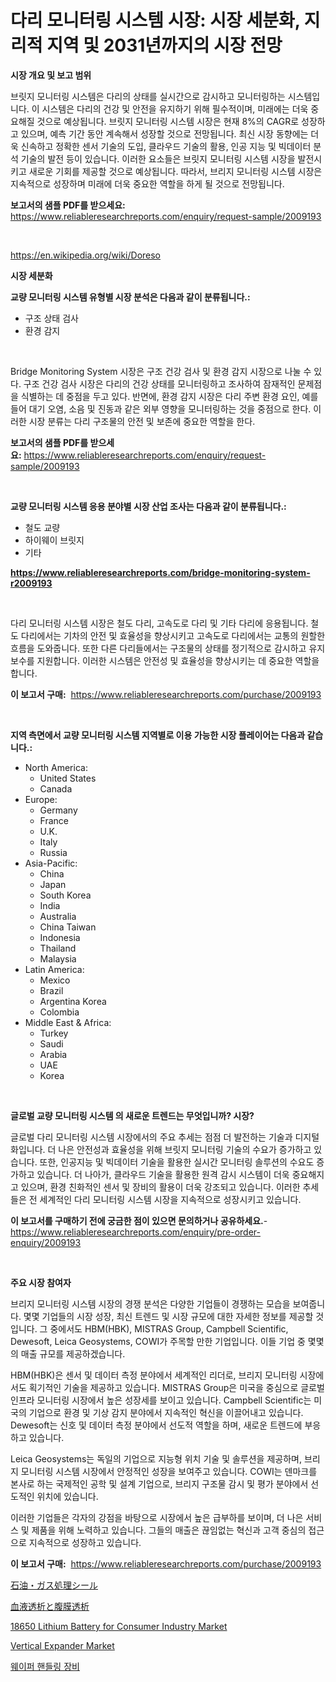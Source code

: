 <p><h1>다리 모니터링 시스템 시장: 시장 세분화, 지리적 지역 및 2031년까지의 시장 전망</h1></p><p><strong>시장 개요 및 보고 범위</strong></p>
<p><p>브릿지 모니터링 시스템은 다리의 상태를 실시간으로 감시하고 모니터링하는 시스템입니다. 이 시스템은 다리의 건강 및 안전을 유지하기 위해 필수적이며, 미래에는 더욱 중요해질 것으로 예상됩니다. 브릿지 모니터링 시스템 시장은 현재 8%의 CAGR로 성장하고 있으며, 예측 기간 동안 계속해서 성장할 것으로 전망됩니다. 최신 시장 동향에는 더욱 신속하고 정확한 센서 기술의 도입, 클라우드 기술의 활용, 인공 지능 및 빅데이터 분석 기술의 발전 등이 있습니다. 이러한 요소들은 브릿지 모니터링 시스템 시장을 발전시키고 새로운 기회를 제공할 것으로 예상됩니다. 따라서, 브리지 모니터링 시스템 시장은 지속적으로 성장하며 미래에 더욱 중요한 역할을 하게 될 것으로 전망됩니다.</p></p>
<p><strong>보고서의 샘플 PDF를 받으세요:</strong> <a href="https://www.reliableresearchreports.com/enquiry/request-sample/2009193">https://www.reliableresearchreports.com/enquiry/request-sample/2009193</a></p>
<p>&nbsp;</p>
<p><a href="https://en.wikipedia.org/wiki/Doreso">https://en.wikipedia.org/wiki/Doreso</a></p>
<p><strong>시장 세분화</strong></p>
<p><strong>교량 모니터링 시스템 유형별 시장 분석은 다음과 같이 분류됩니다.:</strong></p>
<p><ul><li>구조 상태 검사</li><li>환경 감지</li></ul></p>
<p>&nbsp;</p>
<p><p>Bridge Monitoring System 시장은 구조 건강 검사 및 환경 감지 시장으로 나눌 수 있다. 구조 건강 검사 시장은 다리의 건강 상태를 모니터링하고 조사하여 잠재적인 문제점을 식별하는 데 중점을 두고 있다. 반면에, 환경 감지 시장은 다리 주변 환경 요인, 예를 들어 대기 오염, 소음 및 진동과 같은 외부 영향을 모니터링하는 것을 중점으로 한다. 이러한 시장 분류는 다리 구조물의 안전 및 보존에 중요한 역할을 한다.</p></p>
<p><strong>보고서의 샘플 PDF를 받으세요:</strong>&nbsp;<a href="https://www.reliableresearchreports.com/enquiry/request-sample/2009193">https://www.reliableresearchreports.com/enquiry/request-sample/2009193</a></p>
<p>&nbsp;</p>
<p><strong> 교량 모니터링 시스템 응용 분야별 시장 산업 조사는 다음과 같이 분류됩니다.:</strong></p>
<p><ul><li>철도 교량</li><li>하이웨이 브릿지</li><li>기타</li></ul></p>
<p><strong><a href="https://www.reliableresearchreports.com/bridge-monitoring-system-r2009193">https://www.reliableresearchreports.com/bridge-monitoring-system-r2009193</a></strong></p>
<p>&nbsp;</p>
<p><p>다리 모니터링 시스템 시장은 철도 다리, 고속도로 다리 및 기타 다리에 응용됩니다. 철도 다리에서는 기차의 안전 및 효율성을 향상시키고 고속도로 다리에서는 교통의 원할한 흐름을 도와줍니다. 또한 다른 다리들에서는 구조물의 상태를 정기적으로 감시하고 유지보수를 지원합니다. 이러한 시스템은 안전성 및 효율성을 향상시키는 데 중요한 역할을 합니다.</p></p>
<p><strong>이 보고서 구매:</strong>&nbsp; <a href="https://www.reliableresearchreports.com/purchase/2009193">https://www.reliableresearchreports.com/purchase/2009193</a></p>
<p>&nbsp;</p>
<p><strong>지역 측면에서 교량 모니터링 시스템 지역별로 이용 가능한 시장 플레이어는 다음과 같습니다.:</strong></p>
<p><ul>
    <li>
        North America:
        <ul>
            <li>United States</li>
            <li>Canada</li>
        </ul>
    </li>
    <li>
        Europe:
        <ul>
            <li>Germany</li>
            <li>France</li>
            <li>U.K.</li>
            <li>Italy</li>
            <li>Russia</li>
        </ul>
    </li>
    <li>
        Asia-Pacific:
        <ul>
            <li>China</li>
            <li>Japan</li>
            <li>South Korea</li>
            <li>India</li>
            <li>Australia</li>
            <li>China Taiwan</li>
            <li>Indonesia</li>
            <li>Thailand</li>
            <li>Malaysia</li>
        </ul>
    </li>
    <li>
        Latin America:
        <ul>
            <li>Mexico</li>
            <li>Brazil</li>
            <li>Argentina Korea</li>
            <li>Colombia</li>
        </ul>
    </li>
    <li>
        Middle East & Africa:
        <ul>
            <li>Turkey</li>
            <li>Saudi</li>
            <li>Arabia</li>
            <li>UAE</li>
            <li>Korea</li>
        </ul>
    </li>
    </ul></p>
<p>&nbsp;</p>
<p><strong>글로벌 교량 모니터링 시스템 의 새로운 트렌드는 무엇입니까? 시장?</strong></p>
<p><p>글로벌 다리 모니터링 시스템 시장에서의 주요 추세는 점점 더 발전하는 기술과 디지털화입니다. 더 나은 안전성과 효율성을 위해 브릿지 모니터링 기술의 수요가 증가하고 있습니다. 또한, 인공지능 및 빅데이터 기술을 활용한 실시간 모니터링 솔루션의 수요도 증가하고 있습니다. 더 나아가, 클라우드 기술을 활용한 원격 감시 시스템이 더욱 중요해지고 있으며, 환경 친화적인 센서 및 장비의 활용이 더욱 강조되고 있습니다. 이러한 추세들은 전 세계적인 다리 모니터링 시스템 시장을 지속적으로 성장시키고 있습니다.</p></p>
<p><strong>이 보고서를 구매하기 전에 궁금한 점이 있으면 문의하거나 공유하세요.</strong>- <a href="https://www.reliableresearchreports.com/enquiry/pre-order-enquiry/2009193">https://www.reliableresearchreports.com/enquiry/pre-order-enquiry/2009193</a></p>
<p>&nbsp;</p>
<p><strong>주요 시장 참여자</strong></p>
<p><p>브리지 모니터링 시스템 시장의 경쟁 분석은 다양한 기업들이 경쟁하는 모습을 보여줍니다. 몇몇 기업들의 시장 성장, 최신 트렌드 및 시장 규모에 대한 자세한 정보를 제공할 것입니다. 그 중에서도 HBM(HBK), MISTRAS Group, Campbell Scientific, Dewesoft, Leica Geosystems, COWI가 주목할 만한 기업입니다. 이들 기업 중 몇몇의 매출 규모를 제공하겠습니다.</p><p>HBM(HBK)은 센서 및 데이터 측정 분야에서 세계적인 리더로, 브리지 모니터링 시장에서도 획기적인 기술을 제공하고 있습니다. MISTRAS Group은 미국을 중심으로 글로벌 인프라 모니터링 시장에서 높은 성장세를 보이고 있습니다. Campbell Scientific는 미국의 기업으로 환경 및 기상 감지 분야에서 지속적인 혁신을 이끌어내고 있습니다. Dewesoft는 신호 및 데이터 측정 분야에서 선도적 역할을 하며, 새로운 트렌드에 부응하고 있습니다.</p><p>Leica Geosystems는 독일의 기업으로 지능형 위치 기술 및 솔루션을 제공하며, 브리지 모니터링 시스템 시장에서 안정적인 성장을 보여주고 있습니다. COWI는 덴마크를 본사로 하는 국제적인 공학 및 설계 기업으로, 브리지 구조물 감시 및 평가 분야에서 선도적인 위치에 있습니다.</p><p>이러한 기업들은 각자의 강점을 바탕으로 시장에서 높은 급부하를 보이며, 더 나은 서비스 및 제품을 위해 노력하고 있습니다. 그들의 매출은 끊임없는 혁신과 고객 중심의 접근으로 지속적으로 성장하고 있습니다.</p></p>
<p><strong>이 보고서 구매:</strong>&nbsp;&nbsp;<a href="https://www.reliableresearchreports.com/purchase/2009193">https://www.reliableresearchreports.com/purchase/2009193</a></p>
<p><p><a href="https://github.com/RandallRunte2023/Market-Research-Report-List-2/blob/main/802475942897.md">石油・ガス処理シール</a></p><p><a href="https://github.com/TerrellConn/Market-Research-Report-List-2/blob/main/171209442896.md">血液透析と腹膜透析</a></p><p><a href="https://www.linkedin.com/pulse/global-18650-lithium-battery-consumer-industry-types-applications-0zurf?trackingId=qlIjqHVWkQexpK4qR9lr8A%3D%3D">18650 Lithium Battery for Consumer Industry Market</a></p><p><a href="https://github.com/sowravmitra0/Market-Research-Report-List-1/blob/main/vertical-expander-market.md">Vertical Expander Market</a></p><p><a href="https://github.com/LuckeyCorbin/Market-Research-Report-List-2/blob/main/627728054582.md">웨이퍼 핸들링 장비</a></p></p>